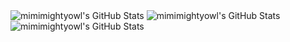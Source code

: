 <img src="https://github-readme-streak-stats.herokuapp.com/?user=mimimightyowl&theme=tokyonight&hide_border=true" alt="mimimightyowl's GitHub Stats" />
<img src="https://github-readme-stats.vercel.app/api?username=mimimightyowl&theme=tokyonight&show_icons=true&hide_border=true&count_private=true" alt="mimimightyowl's GitHub Stats" />
<img src="https://github-readme-stats.vercel.app/api/top-langs/?username=mimimightyowl&theme=tokyonight&show_icons=true&hide_border=true&layout=compact" alt="mimimightyowl's GitHub Stats" />


